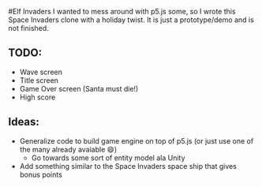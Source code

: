 #Elf Invaders
I wanted to mess around with p5.js some, so I wrote this Space Invaders clone with a holiday twist.  It is just a prototype/demo and is not finished.

## TODO:
- Wave screen
- Title screen
- Game Over screen (Santa must die!)
- High score

## Ideas:
- Generalize code to build game engine on top of p5.js (or just use one of the many already avaiable :smile:)
  - Go towards some sort of entity model ala Unity
- Add something similar to the Space Invaders space ship that gives bonus points
